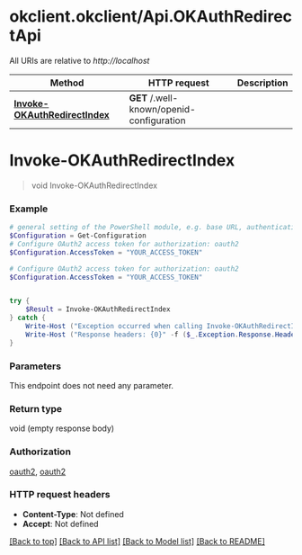 # okclient.okclient/Api.OKAuthRedirectApi

All URIs are relative to *http://localhost*

Method | HTTP request | Description
------------- | ------------- | -------------
[**Invoke-OKAuthRedirectIndex**](OKAuthRedirectApi.md#Invoke-OKAuthRedirectIndex) | **GET** /.well-known/openid-configuration | 


<a name="Invoke-OKAuthRedirectIndex"></a>
# **Invoke-OKAuthRedirectIndex**
> void Invoke-OKAuthRedirectIndex<br>



### Example
```powershell
# general setting of the PowerShell module, e.g. base URL, authentication, etc
$Configuration = Get-Configuration
# Configure OAuth2 access token for authorization: oauth2
$Configuration.AccessToken = "YOUR_ACCESS_TOKEN"

# Configure OAuth2 access token for authorization: oauth2
$Configuration.AccessToken = "YOUR_ACCESS_TOKEN"


try {
    $Result = Invoke-OKAuthRedirectIndex
} catch {
    Write-Host ("Exception occurred when calling Invoke-OKAuthRedirectIndex: {0}" -f ($_.ErrorDetails | ConvertFrom-Json))
    Write-Host ("Response headers: {0}" -f ($_.Exception.Response.Headers | ConvertTo-Json))
}
```

### Parameters
This endpoint does not need any parameter.

### Return type

void (empty response body)

### Authorization

[oauth2](../README.md#oauth2), [oauth2](../README.md#oauth2)

### HTTP request headers

 - **Content-Type**: Not defined
 - **Accept**: Not defined

[[Back to top]](#) [[Back to API list]](../README.md#documentation-for-api-endpoints) [[Back to Model list]](../README.md#documentation-for-models) [[Back to README]](../README.md)

